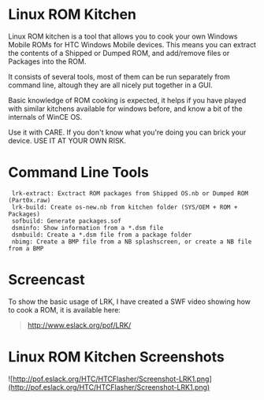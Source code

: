 # Linux ROM Kitchen #

Linux ROM kitchen is a tool that allows you to cook your own Windows Mobile ROMs for HTC Windows Mobile devices. This means you can extract the contents of a Shipped or Dumped ROM, and add/remove files or Packages into the ROM.

It consists of several tools, most of them can be run separately from command line, altough they are all nicely put together in a GUI.

Basic knowledge of ROM cooking is expected, it helps if you have played with similar kitchens available for windows before, and know a bit of the internals of WinCE OS.

Use it with CARE. If you don't know what you're doing you can brick your device. USE IT AT YOUR OWN RISK.


# Command Line Tools #

```
 lrk-extract: Exctract ROM packages from Shipped OS.nb or Dumped ROM (Part0x.raw)
 lrk-build: Create os-new.nb from kitchen folder (SYS/OEM + ROM + Packages)
 sofbuild: Generate packages.sof
 dsminfo: Show information from a *.dsm file
 dsmbuild: Create a *.dsm file from a package folder
 nbimg: Create a BMP file from a NB splashscreen, or create a NB file from a BMP
```


# Screencast #

To show the basic usage of LRK, I have created a SWF video showing how to cook a ROM, it is available here:

> http://www.eslack.org/pof/LRK/


# Linux ROM Kitchen Screenshots #

![http://pof.eslack.org/HTC/HTCFlasher/Screenshot-LRK1.png](http://pof.eslack.org/HTC/HTCFlasher/Screenshot-LRK1.png)